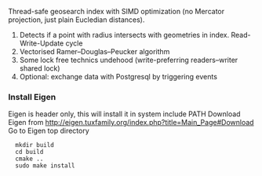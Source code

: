 Thread-safe geosearch index with SIMD optimization (no Mercator projection, just plain Eucledian distances). 
1) Detects if a point with radius intersects with geometries in index. Read-Write-Update cycle
2) Vectorised Ramer–Douglas–Peucker algorithm
3) Some lock free technics undehood (write-preferring readers–writer shared lock)
4) Optional: exchange data with Postgresql by triggering events

### Install Eigen
Eigen is header only, this will install it in system include PATH
Download Eigen from http://eigen.tuxfamily.org/index.php?title=Main_Page#Download
Go to Eigen top directory

```
  mkdir build
  cd build
  cmake ..
  sudo make install
```
